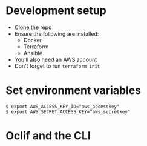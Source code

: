 # Development setup
- Clone the repo
- Ensure the following are installed:
  - Docker
  - Terraform 
  - Ansible
- You'll also need an AWS account
- Don't forget to run `terraform init`

# Set environment variables
```
$ export AWS_ACCESS_KEY_ID="aws_accesskey"
$ export AWS_SECRET_ACCESS_KEY="aws_secretkey"
```


# Oclif and the CLI
